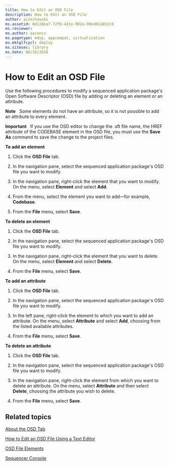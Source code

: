 ```yaml
---
title: How to Edit an OSD File
description: How to Edit an OSD File
author: aczechowski
ms.assetid: 0d126ba7-72fb-42ce-982e-90ed01a852c8
ms.reviewer:
ms.author: aaroncz
ms.pagetype: mdop, appcompat, virtualization
ms.mktglfcycl: deploy
ms.sitesec: library
ms.date: 06/16/2016
---
```



# How to Edit an OSD File


Use the following procedures to modify a sequenced application package's Open Software Descriptor (OSD) file by adding or deleting an element or an attribute.

**Note**  
  Some elements do not have an attribute, so it is not possible to add an attribute to every element.



**Important**  
If you use the OSD editor to change the .sft file name, the HREF attribute of the CODEBASE element in the OSD file, you must use the **Save As** command to save the change to the project files.



**To add an element**

1.  Click the **OSD File** tab.

2.  In the navigation pane, select the sequenced application package's OSD file you want to modify.

3.  In the navigation pane, right-click the element that you want to modify. On the menu, select **Element** and select **Add**.

4.  From the menu, select the element you want to add—for example, **Codebase**.

5.  From the **File** menu, select **Save**.

**To delete an element**

1.  Click the **OSD File** tab.

2.  In the navigation pane, select the sequenced application package's OSD file you want to modify.

3.  In the navigation pane, right-click the element that you want to delete. On the menu, select **Element** and select **Delete**.

4.  From the **File** menu, select **Save**.

**To add an attribute**

1.  Click the **OSD File** tab.

2.  In the navigation pane, select the sequenced application package's OSD file you want to modify.

3.  In the left pane, right-click the element to which you want to add an attribute. On the menu, select **Attribute** and select **Add**, choosing from the listed available attributes.

4.  From the **File** menu, select **Save**.

**To delete an attribute**

1.  Click the **OSD File** tab.

2.  In the navigation pane, select the sequenced application package's OSD file you want to modify.

3.  In the navigation pane, right-click the element from which you want to delete an attribute. On the menu, select **Attribute** and then select **Delete**, choosing the attribute you wish to delete.

4.  From the **File** menu, select **Save**.

## Related topics


[About the OSD Tab](about-the-osd-tab.md)

[How to Edit an OSD File Using a Text Editor](how-to-edit-an-osd-file-using-a-text-editor.md)

[OSD File Elements](osd-file-elements.md)

[Sequencer Console](sequencer-console.md)









